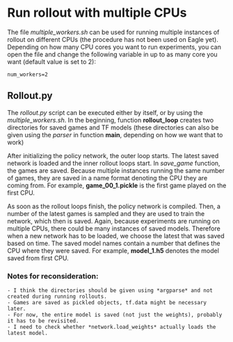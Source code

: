 # Run rollout with multiple CPUs

The file *multiple_workers.sh* can be used for running multiple instances of rollout on different CPUs (the procedure has not been used on Eagle yet). Depending on how many CPU cores you want to run experiments, you can open the file and change the following variable in up to as many core you want (default value is set to 2):
```shell
num_workers=2
```
## Rollout.py

The *rollout.py* script can be executed either by itself, or by using the *multiple_workers.sh*. In the beginning, function **rollout_loop** creates two directories for saved games and TF models (these directories can also be given using the *parser* in function **main**, depending on how we want that to work)

After initializing the policy network, the outer loop starts. The latest saved network is loaded and the inner rollout loops start. In *save_game* function, the games are saved. Because multiple instances running the same number of games, they are saved in a name format denoting the CPU they are coming from. For example, **game_00_1.pickle** is the first game played on the first CPU.

As soon as the rollout loops finish, the policy network is compiled. Then, a number of the latest games is sampled and they are used to train the network, which then is saved. Again, because experiments are running on multiple CPUs, there could be many instances of saved models. Therefore when a new network has to be loaded, we choose the latest that was saved based on time. The saved model names contain a number that defines the CPU where they were saved. For example, **model_1.h5** denotes the model saved from first CPU.



### Notes for reconsideration:

    - I think the directories should be given using *argparse* and not created during running rollouts.
    - Games are saved as pickled objects, tf.data might be necessary later.
    - For now, the entire model is saved (not just the weights), probably it has to be revisited.
    - I need to check whether *network.load_weights* actually loads the latest model.